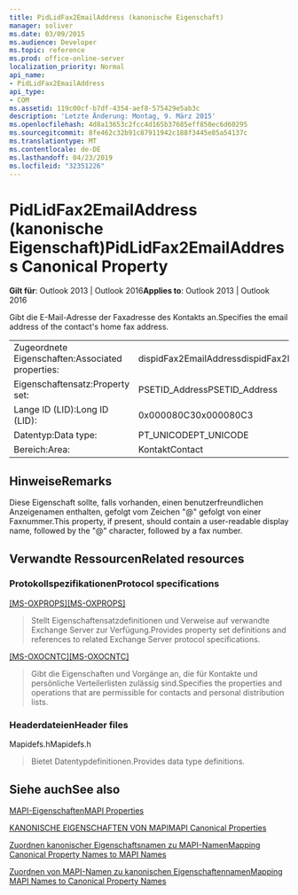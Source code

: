 ```yaml
---
title: PidLidFax2EmailAddress (kanonische Eigenschaft)
manager: soliver
ms.date: 03/09/2015
ms.audience: Developer
ms.topic: reference
ms.prod: office-online-server
localization_priority: Normal
api_name:
- PidLidFax2EmailAddress
api_type:
- COM
ms.assetid: 119c00cf-b7df-4354-aef8-575429e5ab3c
description: 'Letzte Änderung: Montag, 9. März 2015'
ms.openlocfilehash: 4d8a13653c2fcc4d165b37685eff850ec6d60295
ms.sourcegitcommit: 8fe462c32b91c87911942c188f3445e85a54137c
ms.translationtype: MT
ms.contentlocale: de-DE
ms.lasthandoff: 04/23/2019
ms.locfileid: "32351226"
---
```

# <a name="pidlidfax2emailaddress-canonical-property"></a><span data-ttu-id="82c10-103">PidLidFax2EmailAddress (kanonische Eigenschaft)</span><span class="sxs-lookup"><span data-stu-id="82c10-103">PidLidFax2EmailAddress Canonical Property</span></span>

  
  
<span data-ttu-id="82c10-104">**Gilt für**: Outlook 2013 | Outlook 2016</span><span class="sxs-lookup"><span data-stu-id="82c10-104">**Applies to**: Outlook 2013 | Outlook 2016</span></span> 
  
<span data-ttu-id="82c10-105">Gibt die E-Mail-Adresse der Faxadresse des Kontakts an.</span><span class="sxs-lookup"><span data-stu-id="82c10-105">Specifies the email address of the contact's home fax address.</span></span>
  
|||
|:-----|:-----|
|<span data-ttu-id="82c10-106">Zugeordnete Eigenschaften:</span><span class="sxs-lookup"><span data-stu-id="82c10-106">Associated properties:</span></span>  <br/> |<span data-ttu-id="82c10-107">dispidFax2EmailAddress</span><span class="sxs-lookup"><span data-stu-id="82c10-107">dispidFax2EmailAddress</span></span>  <br/> |
|<span data-ttu-id="82c10-108">Eigenschaftensatz:</span><span class="sxs-lookup"><span data-stu-id="82c10-108">Property set:</span></span>  <br/> |<span data-ttu-id="82c10-109">PSETID_Address</span><span class="sxs-lookup"><span data-stu-id="82c10-109">PSETID_Address</span></span>  <br/> |
|<span data-ttu-id="82c10-110">Lange ID (LID):</span><span class="sxs-lookup"><span data-stu-id="82c10-110">Long ID (LID):</span></span>  <br/> |<span data-ttu-id="82c10-111">0x000080C3</span><span class="sxs-lookup"><span data-stu-id="82c10-111">0x000080C3</span></span>  <br/> |
|<span data-ttu-id="82c10-112">Datentyp:</span><span class="sxs-lookup"><span data-stu-id="82c10-112">Data type:</span></span>  <br/> |<span data-ttu-id="82c10-113">PT_UNICODE</span><span class="sxs-lookup"><span data-stu-id="82c10-113">PT_UNICODE</span></span>  <br/> |
|<span data-ttu-id="82c10-114">Bereich:</span><span class="sxs-lookup"><span data-stu-id="82c10-114">Area:</span></span>  <br/> |<span data-ttu-id="82c10-115">Kontakt</span><span class="sxs-lookup"><span data-stu-id="82c10-115">Contact</span></span>  <br/> |
   
## <a name="remarks"></a><span data-ttu-id="82c10-116">Hinweise</span><span class="sxs-lookup"><span data-stu-id="82c10-116">Remarks</span></span>

<span data-ttu-id="82c10-117">Diese Eigenschaft sollte, falls vorhanden, einen benutzerfreundlichen Anzeigenamen enthalten, gefolgt vom Zeichen "@" gefolgt von einer Faxnummer.</span><span class="sxs-lookup"><span data-stu-id="82c10-117">This property, if present, should contain a user-readable display name, followed by the "@" character, followed by a fax number.</span></span>
  
## <a name="related-resources"></a><span data-ttu-id="82c10-118">Verwandte Ressourcen</span><span class="sxs-lookup"><span data-stu-id="82c10-118">Related resources</span></span>

### <a name="protocol-specifications"></a><span data-ttu-id="82c10-119">Protokollspezifikationen</span><span class="sxs-lookup"><span data-stu-id="82c10-119">Protocol specifications</span></span>

<span data-ttu-id="82c10-120">[[MS-OXPROPS]](https://msdn.microsoft.com/library/f6ab1613-aefe-447d-a49c-18217230b148%28Office.15%29.aspx)</span><span class="sxs-lookup"><span data-stu-id="82c10-120">[[MS-OXPROPS]](https://msdn.microsoft.com/library/f6ab1613-aefe-447d-a49c-18217230b148%28Office.15%29.aspx)</span></span>
  
> <span data-ttu-id="82c10-121">Stellt Eigenschaftensatzdefinitionen und Verweise auf verwandte Exchange Server zur Verfügung.</span><span class="sxs-lookup"><span data-stu-id="82c10-121">Provides property set definitions and references to related Exchange Server protocol specifications.</span></span>
    
<span data-ttu-id="82c10-122">[[MS-OXOCNTC]](https://msdn.microsoft.com/library/9b636532-9150-4836-9635-9c9b756c9ccf%28Office.15%29.aspx)</span><span class="sxs-lookup"><span data-stu-id="82c10-122">[[MS-OXOCNTC]](https://msdn.microsoft.com/library/9b636532-9150-4836-9635-9c9b756c9ccf%28Office.15%29.aspx)</span></span>
  
> <span data-ttu-id="82c10-123">Gibt die Eigenschaften und Vorgänge an, die für Kontakte und persönliche Verteilerlisten zulässig sind.</span><span class="sxs-lookup"><span data-stu-id="82c10-123">Specifies the properties and operations that are permissible for contacts and personal distribution lists.</span></span>
    
### <a name="header-files"></a><span data-ttu-id="82c10-124">Headerdateien</span><span class="sxs-lookup"><span data-stu-id="82c10-124">Header files</span></span>

<span data-ttu-id="82c10-125">Mapidefs.h</span><span class="sxs-lookup"><span data-stu-id="82c10-125">Mapidefs.h</span></span>
  
> <span data-ttu-id="82c10-126">Bietet Datentypdefinitionen.</span><span class="sxs-lookup"><span data-stu-id="82c10-126">Provides data type definitions.</span></span>
    
## <a name="see-also"></a><span data-ttu-id="82c10-127">Siehe auch</span><span class="sxs-lookup"><span data-stu-id="82c10-127">See also</span></span>



[<span data-ttu-id="82c10-128">MAPI-Eigenschaften</span><span class="sxs-lookup"><span data-stu-id="82c10-128">MAPI Properties</span></span>](mapi-properties.md)
  
[<span data-ttu-id="82c10-129">KANONISCHE EIGENSCHAFTEN VON MAPI</span><span class="sxs-lookup"><span data-stu-id="82c10-129">MAPI Canonical Properties</span></span>](mapi-canonical-properties.md)
  
[<span data-ttu-id="82c10-130">Zuordnen kanonischer Eigenschaftsnamen zu MAPI-Namen</span><span class="sxs-lookup"><span data-stu-id="82c10-130">Mapping Canonical Property Names to MAPI Names</span></span>](mapping-canonical-property-names-to-mapi-names.md)
  
[<span data-ttu-id="82c10-131">Zuordnen von MAPI-Namen zu kanonischen Eigenschaftennamen</span><span class="sxs-lookup"><span data-stu-id="82c10-131">Mapping MAPI Names to Canonical Property Names</span></span>](mapping-mapi-names-to-canonical-property-names.md)

